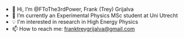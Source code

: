 - 👋 Hi, I’m @FToThe3rdPower, Frank (Trey) Grijalva
- 🌱 I’m currently an Experimental Physics MSc student at Uni Utrecht
- 💡 I'm interested in research in High Energy Physics
- 📫 How to reach me: franktreygrijalva@gmail.com

<!---
FToThe3rdPower/FToThe3rdPower is a ✨ special ✨ repository because its `README.md` (this file) appears on your GitHub profile.
You can click the Preview link to take a look at your changes.
--->
